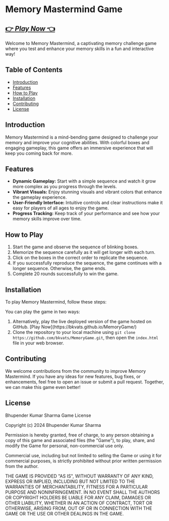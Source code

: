 <h1>Memory Mastermind Game</h1>
<h2><a href="https://bkvats.github.io/MemoryGame/">👉 <i>Play Now</i> 👈</a></h2>
<p>Welcome to Memory Mastermind, a captivating memory challenge game where you test and enhance your memory skills in a fun and interactive way!</p>

<h2>Table of Contents</h2>

<ul>
  <li><a href="#introduction">Introduction</a></li>
  <li><a href="#features">Features</a></li>
  <li><a href="#how-to-play">How to Play</a></li>
  <li><a href="#installation">Installation</a></li>
  <li><a href="#contributing">Contributing</a></li>
  <li><a href="#license">License</a></li>
</ul>

<h2 id="introduction">Introduction</h2>

<p>Memory Mastermind is a mind-bending game designed to challenge your memory and improve your cognitive abilities. With colorful boxes and engaging gameplay, this game offers an immersive experience that will keep you coming back for more.</p>

<h2 id="features">Features</h2>

<ul>
  <li><strong>Dynamic Gameplay:</strong> Start with a simple sequence and watch it grow more complex as you progress through the levels.</li>
  <li><strong>Vibrant Visuals:</strong> Enjoy stunning visuals and vibrant colors that enhance the gameplay experience.</li>
  <li><strong>User-Friendly Interface:</strong> Intuitive controls and clear instructions make it easy for players of all ages to enjoy the game.</li>
  <li><strong>Progress Tracking:</strong> Keep track of your performance and see how your memory skills improve over time.</li>
</ul>

<h2 id="how-to-play">How to Play</h2>

<ol>
  <li>Start the game and observe the sequence of blinking boxes.</li>
  <li>Memorize the sequence carefully as it will get longer with each turn.</li>
  <li>Click on the boxes in the correct order to replicate the sequence.</li>
  <li>If you successfully reproduce the sequence, the game continues with a longer sequence. Otherwise, the game ends.</li>
  <li>Complete 20 rounds successfully to win the game.</li>
</ol>

<h2 id="installation">Installation</h2>

<p>To play Memory Mastermind, follow these steps:</p>

<p>You can play the game in two ways:</p>

<ol>
  <li>Alternatively, play the live deployed version of the game hosted on GitHub. [Play Now](https://bkvats.github.io/MemoryGame/)</li>
  <li>Clone the repository to your local machine using <code>git clone https://github.com/bkvats/MemoryGame.git</code>, then open the <code>index.html</code> file in your web browser.</li>
</ol>

<h2 id="contributing">Contributing</h2>

<p>We welcome contributions from the community to improve Memory Mastermind. If you have any ideas for new features, bug fixes, or enhancements, feel free to open an issue or submit a pull request. Together, we can make this game even better!</p>

<h2 id="license">License</h2>
Bhupender Kumar Sharma Game License

Copyright (c) 2024 Bhupender Kumar Sharma

Permission is hereby granted, free of charge, to any person obtaining a copy
of this game and associated files (the "Game"), to play, share, and modify
the Game for personal, non-commercial use only.

Commercial use, including but not limited to selling the Game or using it for
commercial purposes, is strictly prohibited without prior written permission
from the author.

THE GAME IS PROVIDED "AS IS", WITHOUT WARRANTY OF ANY KIND, EXPRESS OR IMPLIED,
INCLUDING BUT NOT LIMITED TO THE WARRANTIES OF MERCHANTABILITY, FITNESS FOR A
PARTICULAR PURPOSE AND NONINFRINGEMENT. IN NO EVENT SHALL THE AUTHORS OR
COPYRIGHT HOLDERS BE LIABLE FOR ANY CLAIM, DAMAGES OR OTHER LIABILITY, WHETHER
IN AN ACTION OF CONTRACT, TORT OR OTHERWISE, ARISING FROM, OUT OF OR IN
CONNECTION WITH THE GAME OR THE USE OR OTHER DEALINGS IN THE GAME.


